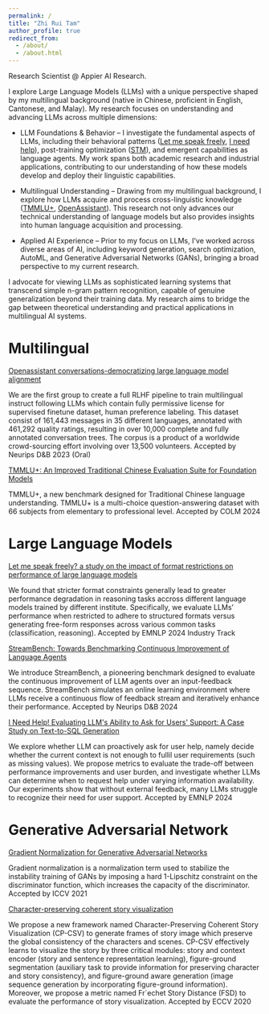 ```yaml
---
permalink: /
title: "Zhi Rui Tam"
author_profile: true
redirect_from: 
  - /about/
  - /about.html
---
```


Research Scientist @ Appier AI Research. 


I explore Large Language Models (LLMs) with a unique perspective shaped by my multilingual background (native in Chinese, proficient in English, Cantonese, and Malay). My research focuses on understanding and advancing LLMs across multiple dimensions:

- LLM Foundations & Behavior – I investigate the fundamental aspects of LLMs, including their behavioral patterns ([Let me speak freely](https://arxiv.org/abs/2408.02442), [I need help](https://arxiv.org/abs/2407.14767)), post-training optimization ([STM](https://arxiv.org/abs/2501.14315)), and emergent capabilities as language agents. My work spans both academic research and industrial applications, contributing to our understanding of how these models develop and deploy their linguistic capabilities.

- Multilingual Understanding – Drawing from my multilingual background, I explore how LLMs acquire and process cross-linguistic knowledge ([TMMLU+](https://openreview.net/forum?id=95TayIeqJ4#discussion), [OpenAssistant](https://proceedings.neurips.cc/paper_files/paper/2023/file/949f0f8f32267d297c2d4e3ee10a2e7e-Paper-Datasets_and_Benchmarks.pdf)). This research not only advances our technical understanding of language models but also provides insights into human language acquisition and processing.

- Applied AI Experience – Prior to my focus on LLMs, I've worked across diverse areas of AI, including keyword generation, search optimization, AutoML, and Generative Adversarial Networks (GANs), bringing a broad perspective to my current research.

I advocate for viewing LLMs as sophisticated learning systems that transcend simple n-gram pattern recognition, capable of genuine generalization beyond their training data. My research aims to bridge the gap between theoretical understanding and practical applications in multilingual AI systems.


Multilingual
======

[Openassistant conversations-democratizing large language model alignment](https://proceedings.neurips.cc/paper_files/paper/2023/file/949f0f8f32267d297c2d4e3ee10a2e7e-Paper-Datasets_and_Benchmarks.pdf)

We are the first group to create a full RLHF pipeline to train multilingual instruct following LLMs which contain fully permissive license for supervised finetune dataset, human preference labeling. This dataset consist of 161,443 messages in 35 different languages, annotated with 461,292 quality ratings, resulting in over 10,000 complete and fully annotated conversation trees. The corpus is a product of a worldwide crowd-sourcing effort involving over 13,500 volunteers. Accepted by Neurips D&B 2023 (Oral)


[TMMLU+: An Improved Traditional Chinese Evaluation Suite for Foundation Models](https://openreview.net/pdf?id=95TayIeqJ4)

TMMLU+, a new benchmark designed for Traditional Chinese language understanding. TMMLU+ is a multi-choice question-answering dataset with 66 subjects from elementary to professional level. Accepted by COLM 2024


Large Language Models
======
[Let me speak freely? a study on the impact of format restrictions on performance of large language models](https://arxiv.org/abs/2408.02442)

We found that stricter format constraints generally lead to greater performance degradation in reasoning tasks accross different language models trained by different institute. Specifically, we evaluate LLMs’ performance when restricted to adhere to structured formats versus generating free-form responses across various common tasks (classification, reasoning). Accepted by EMNLP 2024 Industry Track


[StreamBench: Towards Benchmarking Continuous Improvement of Language Agents](https://arxiv.org/abs/2406.08747)

We introduce StreamBench, a pioneering benchmark designed to evaluate the continuous improvement of LLM agents over an input-feedback sequence. StreamBench simulates an online learning environment where LLMs receive a continuous flow of feedback stream and iteratively enhance their performance. Accepted by Neurips D&B 2024

[I Need Help! Evaluating LLM's Ability to Ask for Users' Support: A Case Study on Text-to-SQL Generation](https://arxiv.org/abs/2407.14767)

We explore whether LLM can proactively ask for user help, namely decide whether the current context is not enough to fullil user requirements (such as missing values). We propose metrics to evaluate the trade-off between performance improvements and user burden, and investigate whether LLMs can determine when to request help under varying information availability. Our experiments show that without external feedback, many LLMs struggle to recognize their need for user support. Accepted by EMNLP 2024

Generative Adversarial Network
======

[Gradient Normalization for Generative Adversarial Networks](https://openaccess.thecvf.com/content/ICCV2021/papers/Wu_Gradient_Normalization_for_Generative_Adversarial_Networks_ICCV_2021_paper.pdf)

Gradient normalization is a normalization term used to stabilize the instability training of GANs by imposing a hard 1-Lipschitz constraint on the discriminator function, which increases the capacity of the discriminator. Accepted by ICCV 2021

[Character-preserving coherent story visualization](https://www.ecva.net/papers/eccv_2020/papers_ECCV/papers/123620018.pdf)

We propose a new framework named Character-Preserving Coherent Story Visualization (CP-CSV) to generate frames of story image which preserve the global consistency of the characters and scenes. CP-CSV effectively learns to visualize the story by three critical modules: story and context encoder (story and sentence representation learning), figure-ground segmentation (auxiliary task to provide information for preserving character and story consistency), and figure-ground aware generation (image sequence generation by incorporating figure-ground information). Moreover, we propose a metric named Fr´echet Story Distance (FSD) to evaluate the performance of story visualization. Accepted by ECCV 2020

